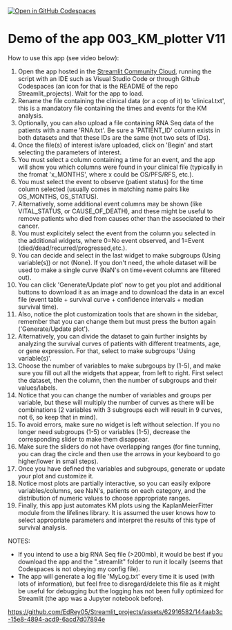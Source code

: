 <a href="https://codespaces.new/EdRey05/st-app-003?quickstart=1" target="_blank"> 
  <img src="https://github.com/codespaces/badge.svg" alt="Open in GitHub Codespaces">
</a>

# Demo of the app 003_KM_plotter V11

How to use this app (see video below):
1. Open the app hosted in the <a href="https://edrey05-st-app-002.streamlit.app/">Streamlit Community Cloud</a>, running the script with an IDE such as Visual Studio Code or through Github Codespaces (an icon for that is the README of the repo Streamlit_projects). Wait for the app to load.
2. Rename the file containing the clinical data (or a cop of it) to 'clinical.txt', this is a mandatory file containing the times and events for the KM analysis.
3. Optionally, you can also upload a file containing RNA Seq data of the patients with a name 'RNA.txt'. Be sure a 'PATIENT_ID' column exists in both datasets and that these IDs are the same (not two sets of IDs).
4. Once the file(s) of interest is/are uploaded, click on 'Begin' and start selecting the parameters of interest.
5. You must select a column containing a time for an event, and the app will show you which columns were found in your clinical file (typically in the fromat 'x_MONTHS', where x could be OS/PFS/RFS, etc.).
6. You must select the event to observe (patient status) for the time column selected (usually comes in matching name pairs like OS_MONTHS, OS_STATUS).
7. Alternatively, some additional event columns may be shown (like VITAL_STATUS, or CAUSE_OF_DEATH), and these might be useful to remove patients who died from causes other than the associated to their cancer.
8. You must explicitely select the event from the column you selected in the additional widgets, where 0=No event observed, and 1=Event (died/dead/recurred/progressed,etc.).
9. You can decide and select in the last widget to make subgroups (Using variable(s)) or not (None). If you don't need, the whole dataset will be used to make a single curve (NaN's on time+event columns are filtered out).
10. You can click 'Generate/Update plot' now to get you plot and additional buttons to download it as an image and to download the data in an excel file (event table + survival curve + confidence intervals + median survival time).
11. Also, notice the plot customization tools that are shown in the sidebar, remember that you can change them but must press the button again ('Generate/Update plot').
12. Alternatively, you can divide the dataset to gain further insights by analyzing the survival curves of patients with different treatments, age, or gene expression. For that, select to make subgroups 'Using variable(s)'.
13. Choose the number of variables to make subrgoups by (1-5), and make sure you fill out all the widgets that appear, from left to right. First select the dataset, then the column, then the number of subgroups and their values/labels.
14. Notice that you can change the number of variables and groups per variable, but these will multiply the number of curves as there will be combinations (2 variables with 3 subgroups each will result in 9 curves, not 6, so keep that in mind).
15. To avoid errors, make sure no widget is left without selection. If you no longer need subgroups (1-5) or variables (1-5), decrease the corresponding slider to make them disappear.
16. Make sure the sliders do not have overlapping ranges (for fine tunning, you can drag the circle and then use the arrows in your keyboard to go higher/lower in small steps).
17. Once you have defined the variables and subgroups, generate or update your plot and customize it.
18. Notice most plots are partially interactive, so you can easily exlpore variables/columns, see NaN's, patients on each category, and the distribution of numeric values to choose appropriate ranges.
19. Finally, this app just automates KM plots using the KaplanMeierFitter module from the lifelines library. It is assumed the user knows how to select appropriate parameters and interpret the results of this type of survival analysis.
 
NOTES: 
* If you intend to use a big RNA Seq file (>200mb), it would be best if you download the app and the ".streamlit" folder to run it locally (seems that Codespaces is not obeying my config file). 
* The app will generate a log file 'MyLog.txt' every time it is used (with lots of information), but feel free to disregard/delete this file as it might be useful for debugging but the logging has not been fully optimized for Streamlit (the app was a Jupyter notebook before).

https://github.com/EdRey05/Streamlit_projects/assets/62916582/144aab3c-15e8-4894-acd9-6acd7d07894e
